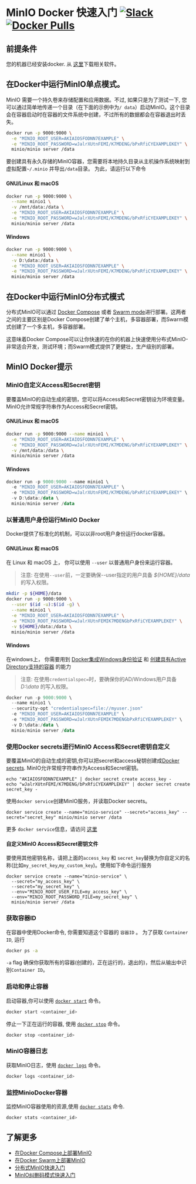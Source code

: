 # MinIO Docker 快速入门 [![Slack](https://slack.min.io/slack?type=svg)](https://slack.min.io)  [![Docker Pulls](https://img.shields.io/docker/pulls/minio/minio.svg?maxAge=604800)](https://hub.docker.com/r/minio/minio/)

## 前提条件
您的机器已经安装docker. 从 [这里](https://www.docker.com/community-edition#/download)下载相关软件。

## 在Docker中运行MinIO单点模式。
MinIO 需要一个持久卷来存储配置和应用数据。不过, 如果只是为了测试一下, 您可以通过简单地传递一个目录（在下面的示例中为`/ data`）启动MinIO。这个目录会在容器启动时在容器的文件系统中创建，不过所有的数据都会在容器退出时丢失。

```sh
docker run -p 9000:9000 \
  -e "MINIO_ROOT_USER=AKIAIOSFODNN7EXAMPLE" \
  -e "MINIO_ROOT_PASSWORD=wJalrXUtnFEMI/K7MDENG/bPxRfiCYEXAMPLEKEY" \
  minio/minio server /data
```

要创建具有永久存储的MinIO容器，您需要将本地持久目录从主机操作系统映射到虚拟配置`~/.minio` 并导出`/data`目录。 为此，请运行以下命令

#### GNU/Linux 和 macOS
```sh
docker run -p 9000:9000 \
  --name minio1 \
  -v /mnt/data:/data \
  -e "MINIO_ROOT_USER=AKIAIOSFODNN7EXAMPLE" \
  -e "MINIO_ROOT_PASSWORD=wJalrXUtnFEMI/K7MDENG/bPxRfiCYEXAMPLEKEY" \
  minio/minio server /data
```

#### Windows
```sh
docker run -p 9000:9000 \
  --name minio1 \
  -v D:\data:/data \
  -e "MINIO_ROOT_USER=AKIAIOSFODNN7EXAMPLE" \
  -e "MINIO_ROOT_PASSWORD=wJalrXUtnFEMI/K7MDENG/bPxRfiCYEXAMPLEKEY" \
  minio/minio server /data
```

## 在Docker中运行MinIO分布式模式
分布式MinIO可以通过 [Docker Compose](https://docs.min.io/cn/deploy-minio-on-docker-compose) 或者 [Swarm mode](https://docs.min.io/cn/deploy-minio-on-docker-swarm)进行部署。这两者之间的主要区别是Docker Compose创建了单个主机，多容器部署，而Swarm模式创建了一个多主机，多容器部署。

这意味着Docker Compose可以让你快速的在你的机器上快速使用分布式MinIO-非常适合开发，测试环境；而Swarm模式提供了更健壮，生产级别的部署。

## MinIO Docker提示

### MinIO自定义Access和Secret密钥
要覆盖MinIO的自动生成的密钥，您可以将Access和Secret密钥设为环境变量。 MinIO允许常规字符串作为Access和Secret密钥。

#### GNU/Linux 和 macOS
```sh
docker run -p 9000:9000 --name minio1 \
  -e "MINIO_ROOT_USER=AKIAIOSFODNN7EXAMPLE" \
  -e "MINIO_ROOT_PASSWORD=wJalrXUtnFEMI/K7MDENG/bPxRfiCYEXAMPLEKEY" \
  -v /mnt/data:/data \
  minio/minio server /data
```

#### Windows
```powershell
docker run -p 9000:9000 --name minio1 \
  -e "MINIO_ROOT_USER=AKIAIOSFODNN7EXAMPLE" \
  -e "MINIO_ROOT_PASSWORD=wJalrXUtnFEMI/K7MDENG/bPxRfiCYEXAMPLEKEY" \
  -v D:\data:/data \
  minio/minio server /data
```

### 以普通用户身份运行MinIO Docker
Docker提供了标准化的机制，可以以非root用户身份运行docker容器。

#### GNU/Linux 和 macOS
在 Linux 和 macOS 上， 你可以使用 `--user` 以普通用户身份来运行容器。

> 注意: 在使用`--user`前，一定要确保--user指定的用户具备 *${HOME}/data* 的写入权限。
```sh
mkdir -p ${HOME}/data
docker run -p 9000:9000 \
  --user $(id -u):$(id -g) \
  --name minio1 \
  -e "MINIO_ROOT_USER=AKIAIOSFODNN7EXAMPLE" \
  -e "MINIO_ROOT_PASSWORD=wJalrXUtnFEMIK7MDENGbPxRfiCYEXAMPLEKEY" \
  -v ${HOME}/data:/data \
  minio/minio server /data
```

#### Windows
在windows上， 你需要用到 [Docker集成Windows身份验证](https://success.docker.com/article/modernizing-traditional-dot-net-applications#integratedwindowsauthentication) 和 [创建具有Active Directory支持的容器](https://blogs.msdn.microsoft.com/containerstuff/2017/01/30/create-a-container-with-active-directory-support/) 的能力

> 注意: 在使用`credentialspec=`时，要确保你的AD/Windows用户具备 *D:\data* 的写入权限。

```powershell
docker run -p 9000:9000 \
  --name minio1 \
  --security-opt "credentialspec=file://myuser.json"
  -e "MINIO_ROOT_USER=AKIAIOSFODNN7EXAMPLE" \
  -e "MINIO_ROOT_PASSWORD=wJalrXUtnFEMIK7MDENGbPxRfiCYEXAMPLEKEY" \
  -v D:\data:/data \
  minio/minio server /data
```

### 使用Docker secrets进行MinIO Access和Secret密钥自定义
要覆盖MinIO的自动生成的密钥,你可以把secret和access秘钥创建成[Docker secrets](https://docs.docker.com/engine/swarm/secrets/). MinIO允许常规字符串作为Access和Secret密钥。

```
echo "AKIAIOSFODNN7EXAMPLE" | docker secret create access_key -
echo "wJalrXUtnFEMI/K7MDENG/bPxRfiCYEXAMPLEKEY" | docker secret create secret_key -
```

使用`docker service`创建MinIO服务，并读取Docker secrets。
```
docker service create --name="minio-service" --secret="access_key" --secret="secret_key" minio/minio server /data
```

更多 `docker service`信息，请访问 [这里](https://docs.docker.com/engine/swarm/how-swarm-mode-works/services/)

#### 自定义MinIO Access和Secret密钥文件
要使用其他密钥名称，请把上面的`access_key` 和 `secret_key`替换为你自定义的名称(比如`my_secret_key`,`my_custom_key`)。使用如下命令运行服务
```
docker service create --name="minio-service" \
  --secret="my_access_key" \
  --secret="my_secret_key" \
  --env="MINIO_ROOT_USER_FILE=my_access_key" \
  --env="MINIO_ROOT_PASSWORD_FILE=my_secret_key" \
  minio/minio server /data
```

### 获取容器ID
在容器中使用Docker命令, 你需要知道这个容器的 `容器ID` 。 为了获取 `Container ID`, 运行

```sh
docker ps -a
```

`-a` flag 确保你获取所有的容器(创建的，正在运行的，退出的)，然后从输出中识别`Container ID`。

### 启动和停止容器
启动容器,你可以使用 [`docker start`](https://docs.docker.com/engine/reference/commandline/start/) 命令。

```sh
docker start <container_id>
```

停止一下正在运行的容器, 使用 [`docker stop`](https://docs.docker.com/engine/reference/commandline/stop/) 命令。
```sh
docker stop <container_id>
```

### MinIO容器日志
获取MinIO日志，使用 [`docker logs`](https://docs.docker.com/engine/reference/commandline/logs/) 命令。

```sh
docker logs <container_id>
```

### 监控MinioDocker容器
监控MinIO容器使用的资源,使用 [`docker stats`](https://docs.docker.com/engine/reference/commandline/stats/) 命令.

```sh
docker stats <container_id>
```

## 了解更多


* [在Docker Compose上部署MinIO](https://docs.min.io/cn/deploy-minio-on-docker-compose)
* [在Docker Swarm上部署MinIO](https://docs.min.io/cn/deploy-minio-on-docker-swarm)
* [分布式MinIO快速入门](https://docs.min.io/cn/distributed-minio-quickstart-guide)
* [MinIO纠删码模式快速入门](https://docs.min.io/cn/minio-erasure-code-quickstart-guide)

